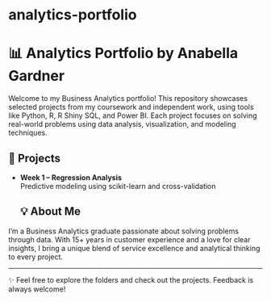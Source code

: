 # analytics-portfolio

# 📊 Analytics Portfolio by Anabella Gardner

Welcome to my Business Analytics portfolio! This repository showcases selected projects from my coursework and independent work, using tools like Python, R, R Shiny SQL, and Power BI. Each project focuses on solving real-world problems using data analysis, visualization, and modeling techniques.

## 📁 Projects

- **Week 1 – Regression Analysis**  
  Predictive modeling using scikit-learn and cross-validation


  ## 💡 About Me

I’m a Business Analytics graduate passionate about solving problems through data. With 15+ years in customer experience and a love for clear insights, I bring a unique blend of service excellence and analytical thinking to every project.

---
✨ Feel free to explore the folders and check out the projects. Feedback is always welcome!
